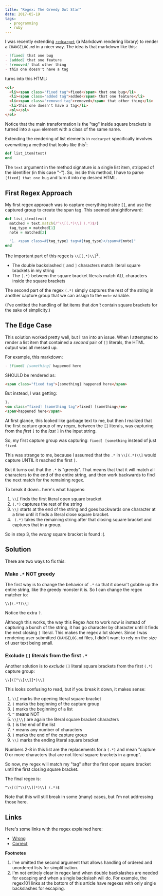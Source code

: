 ```yaml
---
title: "Regex: The Greedy Dot Star"
date: 2017-05-19
tags:
  - programming
  - ruby
---
```


I was recently extending [`redcarpet`][1] (a Markdown rendering library) to
render a `CHANGELOG.md` in a nicer way. The idea is that markdown like this:

```md
- [fixed] that one bug
- [added] that one feature
- [removed] that other thing
- this one doesn't have a tag
```

turns into this HTML:

```html
<ol>
  <li><span class="fixed tag">fixed</span> that one bug</li>
  <li><span class="added tag">added</span> that one feature</li>
  <li><span class="removed tag">removed</span> that other thing</li>
  <li>this one doesn't have a tag</li>
  <ol></ol>
</ol>
```

Notice that the main transformation is the "tag" inside square brackets
is turned into a `span` element with a class of the same name.

Extending the rendering of list elements in `redcarpet` specifically involves
overwriting a method that looks like this<sup>1</sup>:

```ruby
def list_item(text)
end
```

The `text` argument in the method signature is a single list item,
stripped of the identifier (in this case "-"). So, inside this method,
I have to parse `[fixed] that one bug` and turn it into my desired HTML.

## First Regex Approach

My first regex approach was to capture everything inside `[]`, and use the
captured group to create the span tag. This seemed straightforward:

```ruby
def list_item(text)
  matched = text.match(/^\\[(.*)\\] (.*)$/)
  tag_type = matched[1]
  note = matched[2]

  "1. <span class=#{tag_type} tag>#{tag_type}</span>#{note}"
end
```

The important part of this regex is `\\[(.*)\\]`<sup>2</sup>.

- The double backslashed `[` and `]` characters match literal square brackets
  in my string
- The `(.*)` between the square bracket literals match ALL characters inside
  the square brackets

The second part of the regex `(.*)` simply captures the rest of the string in
another capture group that we can assign to the `note` variable.

(I've omitted the handling of list items that _don't_ contain square brackets
for the sake of simplicity.)

## The Edge Case

This solution worked pretty well, but I ran into an issue. When I attempted to
render a list item that contained a _second_ pair of `[]` literals, the HTML
output was all messed up.

For example, this markdown:

```markdown
- [fixed] [something] happened here
```

SHOULD be rendered as:

```html
<span class="fixed tag">[something] happened here</span>
```

But instead, I was getting:

```html
1.
<em class="fixed] [something tag">fixed] [something</em>
<span>happened here</span>
```

At first glance, this looked like garbage text to me, but then I realized that
the first capture group of my regex, between the `[]` literals, was capturing
from the _first_ `[` to the _last_ `]` in the input string.

So, my first capture group was capturing: `fixed] [something` instead of
just `fixed`.

This was strange to me, because I assumed that the `.*` in `\\[(.*)\\]`
would capture UNTIL it reached the first `]`.

But it turns out that the `.*` is "greedy". That means that that it will match
all characters to the end of the entire string, and then work backwards to find
the next match for the remaining regex.

To break it down.. here's what happens:

1. `\\[` finds the first literal open square bracket
1. `(.*)` captures the rest of the string
1. `\\]` starts at the end of the string and goes backwards one character at a
   time until it finds a literal close square bracket.
1. ` (.*)` takes the remaining string after that closing square bracket and
   captures that in a group.

So in step 3, the _wrong_ square bracket is found :(.

## Solution

There are two ways to fix this:

### Make `.*` NOT greedy

The first way is to change the behavior of `.*` so that it doesn't gobble up
the entire string, like the greedy monster it is. So I can change the regex
matcher to:

```
\\[(.*?)\\]
```

Notice the extra `?`.

Although this works, the way this Regex _has_ to work now is instead of capturing
a bunch of the string, it has go character by character until it finds the
next closing `]` literal. This makes the regex a lot slower. Since I was rendering
user submitted `CHANGELOG.md` files, I didn't want to rely on the size of user
text being small.

### Exclude `[]` literals from the first `.*`

Another solution is to _exclude_ `[]` literal square brackets from the first
`(.*)` capture group:

```
\\[([^\\[\\]]*)\\]
```

This looks confusing to read, but if you break it down, it makes sense:

1. `\\[` marks the opening literal square bracket
2. `(` marks the beginning of the capture group
3. `[` marks the beginning of a list
4. `^` means NOT
5. `\\[\\]` are again the literal square bracket characters
6. `]` is the end of the list
7. `*` means any number of characters
8. `)` marks the end of the capture group
9. `\\]` marks the ending literal square bracket

Numbers 2-8 in this list are the replacements for a `(.*)` and mean "capture
0 or more characters that are not literal square brackets in a group".

So now, my regex will match my "tag" after the first open square bracket until
the first closing square bracket.

The final regex is:

```
^\\[([^\\[\\]]*)\\] (.*)$
```

Note that this will still break in some (many) cases, but I'm not addressing
those here.

## Links

Here's some links with the regex explained here:

- [Wrong](https://regex101.com/r/fPar5s/1)
- [Correct](https://regex101.com/r/hyPOEr/2)

**Footnotes**

1. I've omitted the second argument that allows handling of ordered and unordered
   lists for simplification.
2. I'm not entirely clear in regex land when double backslashes are needed for
   escaping and when a single backslash will do. For example, the regex101 links
   at the bottom of this article have regexes with only single backslashes
   for escaping.

[1]: https://github.com/vmg/redcarpet
